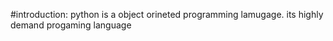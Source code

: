 #introduction: 
             python is a object orineted programming lamugage.
						 its highly demand progaming language
